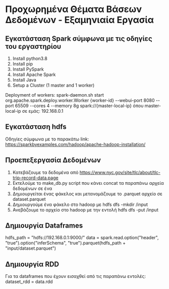 # Προχωρημένα Θέματα Βάσεων Δεδομένων - Εξαμηνιαία Εργασία

## Εγκατάσταση Spark σύμφωνα με τις οδηγίες του εργαστηρίου
1. Install python3.8
2. Install pip
3. Install PySpark
4. Install Apache Spark
5. Install Java
6. Setup a Cluster (1 master and 1 worker)

Deployment of workers:
spark-daemon.sh start org.apache.spark.deploy.worker.Worker {worker-id} --webui-port 8080 --port 65509 --cores 4 --memory 8g spark://{master-local-ip} 
όπου master-local-ip σε εμάς: 192.168.0.1

## Εγκατάσταση hdfs
Οδηγίες σύμφωνα με το παρακάτω link: https://sparkbyexamples.com/hadoop/apache-hadoop-installation/

## Προεπεξεργασία Δεδομένων
1. Κατεβάζουμε τα δεδομένα από https://www.nyc.gov/site/tlc/about/tlc-trip-record-data.page
2. Eκτελούμε το make_db.py script που κάνει concat τα παραπάνω αρχεία δεδομένων σε ένα
3. Δημιουργείται ένας φάκελος και μετανομάζουμε το .parquet αρχείο σε dataset.parquet
4. Δημιουργούμε ένα φάκελο στο hadoop με hdfs dfs -mkdir /input
5. Ανεβάζουμε το αρχείο στο hadoop με την εντολή hdfs dfs -put <filename> /input

## Δημιουργία Dataframes
hdfs_path = "hdfs://192.168.0.1:9000/"
data = spark.read.option("header", "true").option("inferSchema", "true").parquet(hdfs_path + "input/dataset.parquet")

## Δημιουργία RDD
Για τα dataframes που έχουν εισαχθεί από τις παραπάνω εντολές:   
dataset_rdd = data.rdd
